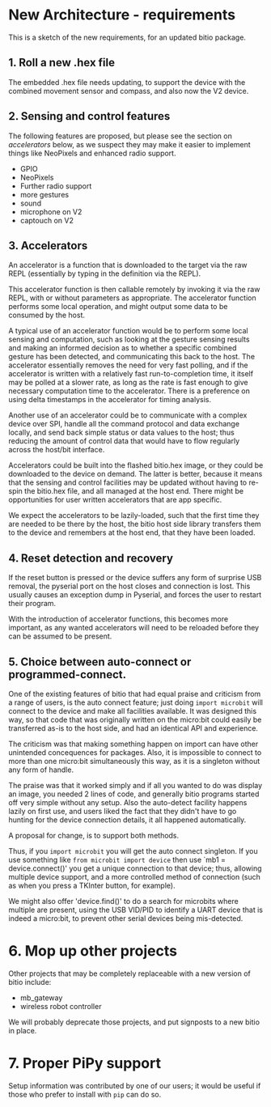 # New Architecture - requirements

This is a sketch of the new requirements, for an updated bitio package.

## 1. Roll a new .hex file

The embedded .hex file needs updating, to support the device with the
combined movement sensor and compass, and also now the V2 device.

## 2. Sensing and control features

The following features are proposed, but please see the section on
_accelerators_ below, as we suspect they may make it easier to implement
things like NeoPixels and enhanced radio support.

* GPIO
* NeoPixels
* Further radio support
* more gestures
* sound
* microphone on V2
* captouch on V2
 
## 3. Accelerators

An accelerator is a function that is downloaded to the target via the
raw REPL (essentially by typing in the definition via the REPL).

This accelerator function is then callable remotely by invoking it
via the raw REPL, with or without parameters as appropriate. 
The accelerator function performs some local operation, and might
output some data to be consumed by the host.

A typical use of an accelerator function would be to perform some
local sensing and computation, such as looking at the gesture sensing
results and making an informed decision as to whether a specific combined
gesture has been detected, and communicating this back to the host. 
The accelerator essentially removes the need for very fast polling, and if
the accelerator is written with a relatively fast run-to-completion time,
it itself may be polled at a slower rate, as long as the rate is fast enough
to give necessary computation time to the accelerator. There is a preference
on using delta timestamps in the accelerator for timing analysis.

Another use of an accelerator could be to communicate with a complex
device over SPI, handle all the command protocol and data exchange locally,
and send back simple status or data values to the host; thus reducing the
amount of control data that would have to flow regularly across the host/bit
interface.

Accelerators could be built into the flashed bitio.hex image, or they could
be downloaded to the device on demand. The latter is better, because it means
that the sensing and control facilities may be updated without having to
re-spin the bitio.hex file, and all managed at the host end. There might be
opportunities for user written accelerators that are app specific.

We expect the accelerators to be lazily-loaded, such that the first time they
are needed to be there by the host, the bitio host side library transfers them
to the device and remembers at the host end, that they have been loaded.

## 4. Reset detection and recovery

If the reset button is pressed or the device suffers any form of surprise
USB removal, the pyserial port on the host closes and connection is lost.
This usually causes an exception dump in Pyserial, and forces the user to
restart their program.

With the introduction of accelerator functions, this becomes more important,
as any wanted accelerators will need to be reloaded before they can be assumed
to be present.

## 5. Choice between auto-connect or programmed-connect.

One of the existing features of bitio that had equal praise and criticism
from a range of users, is the auto connect feature; just doing `import microbit`
will connect to the device and make all facilities available. It was designed
this way, so that code that was originally written on the micro:bit could
easily be transferred as-is to the host side, and had an identical API
and experience.

The criticism was that making something happen on import can have other
unintended concequences for packages. Also, it is impossible to connect to
more than one micro:bit simultaneously this way, as it is a singleton without
any form of handle.

The praise was that it worked simply and if all you wanted to do was display
an image, you needed 2 lines of code, and generally bitio programs started
off very simple without any setup. Also the auto-detect facility happens
lazily on first use, and users liked the fact that they didn't have to
go hunting for the device connection details, it all happened automatically.

A proposal for change, is to support both methods.

Thus, if you `import microbit` you will get the auto connect singleton. If
you use something like `from microbit import device` then use
`mb1 = device.connect(<optional identity info>)' you get a unique connection
to that device; thus, allowing multiple device support, and a more controlled
method of connection (such as when you press a TKInter button, for example).

We might also offer 'device.find()' to do a search for microbits where
multiple are present, using the USB VID/PID to identify a UART device that
is indeed a micro:bit, to prevent other serial devices being mis-detected.

# 6. Mop up other projects

Other projects that may be completely replaceable with a new version of bitio
include:

* mb_gateway
* wireless robot controller

We will probably deprecate those projects, and put signposts to a new
bitio in place.

# 7. Proper PiPy support

Setup information was contributed by one of our users; it would be useful
if those who prefer to install with `pip` can do so.
